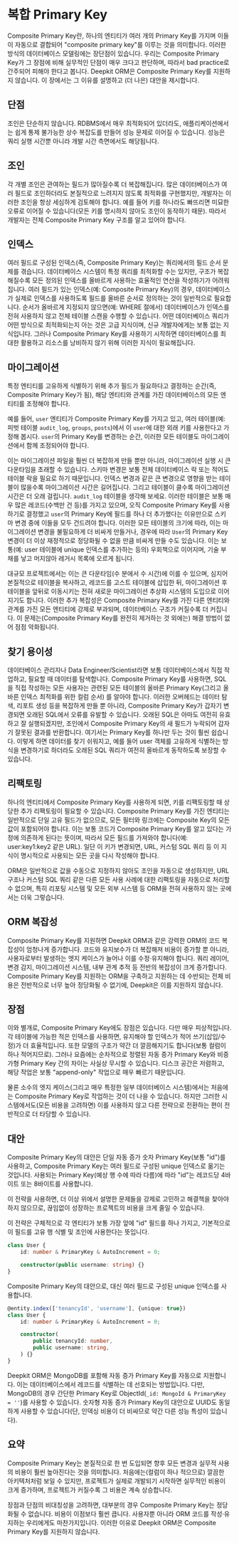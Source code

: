 # 복합 Primary Key

Composite Primary Key란, 하나의 엔티티가 여러 개의 Primary Key를 가지며 이들이 자동으로 결합되어 "composite primary key"를 이루는 것을 의미합니다. 이러한 방식의 데이터베이스 모델링에는 장단점이 있습니다. 우리는 Composite Primary Key가 그 장점에 비해 실무적인 단점이 매우 크다고 판단하며, 따라서 bad practice로 간주되어 피해야 한다고 봅니다. Deepkit ORM은 Composite Primary Key를 지원하지 않습니다. 이 장에서는 그 이유를 설명하고 (더 나은) 대안을 제시합니다.

## 단점

조인은 단순하지 않습니다. RDBMS에서 매우 최적화되어 있더라도, 애플리케이션에서는 쉽게 통제 불가능한 상수 복잡도를 만들어 성능 문제로 이어질 수 있습니다. 성능은 쿼리 실행 시간뿐 아니라 개발 시간 측면에서도 해당됩니다.

## 조인

각 개별 조인은 관여하는 필드가 많아질수록 더 복잡해집니다. 많은 데이터베이스가 여러 필드로 조인하더라도 본질적으로 느려지지 않도록 최적화를 구현했지만, 개발자는 이러한 조인을 항상 세심하게 검토해야 합니다. 예를 들어 키를 하나라도 빠뜨리면 미묘한 오류로 이어질 수 있습니다(모든 키를 명시하지 않아도 조인이 동작하기 때문). 따라서 개발자는 전체 Composite Primary Key 구조를 알고 있어야 합니다.

## 인덱스

여러 필드로 구성된 인덱스(즉, Composite Primary Key)는 쿼리에서의 필드 순서 문제를 겪습니다. 데이터베이스 시스템이 특정 쿼리를 최적화할 수는 있지만, 구조가 복잡해질수록 모든 정의된 인덱스를 올바르게 사용하는 효율적인 연산을 작성하기가 어려워집니다. 여러 필드가 있는 인덱스(예: Composite Primary Key)의 경우, 데이터베이스가 실제로 인덱스를 사용하도록 필드를 올바른 순서로 정의하는 것이 일반적으로 필요합니다. 순서가 올바르게 지정되지 않으면(예: WHERE 절에서) 데이터베이스가 인덱스를 전혀 사용하지 않고 전체 테이블 스캔을 수행할 수 있습니다. 어떤 데이터베이스 쿼리가 어떤 방식으로 최적화되는지 아는 것은 고급 지식이며, 신규 개발자에게는 보통 없는 지식입니다. 그러나 Composite Primary Key를 사용하기 시작하면 데이터베이스를 최대한 활용하고 리소스를 낭비하지 않기 위해 이러한 지식이 필요해집니다.

## 마이그레이션

특정 엔티티를 고유하게 식별하기 위해 추가 필드가 필요하다고 결정하는 순간(즉, Composite Primary Key가 됨), 해당 엔티티와 관계를 가진 데이터베이스의 모든 엔티티를 조정해야 합니다.

예를 들어, `user` 엔티티가 Composite Primary Key를 가지고 있고, 여러 테이블(예: 피벗 테이블 `audit_log`, `groups`, `posts`)에서 이 `user`에 대한 외래 키를 사용한다고 가정해 봅시다. `user`의 Primary Key를 변경하는 순간, 이러한 모든 테이블도 마이그레이션에서 함께 조정되어야 합니다.

이는 마이그레이션 파일을 훨씬 더 복잡하게 만들 뿐만 아니라, 마이그레이션 실행 시 큰 다운타임을 초래할 수 있습니다. 스키마 변경은 보통 전체 데이터베이스 락 또는 적어도 테이블 락을 필요로 하기 때문입니다. 인덱스 변경과 같은 큰 변경으로 영향을 받는 테이블이 많을수록 마이그레이션 시간은 길어집니다. 그리고 테이블이 클수록 마이그레이션 시간은 더 오래 걸립니다.
`audit_log` 테이블을 생각해 보세요. 이러한 테이블은 보통 매우 많은 레코드(수백만 건 등)를 가지고 있으며, 오직 Composite Primary Key를 사용하기로 결정했고 `user`의 Primary Key에 필드를 하나 더 추가했다는 이유만으로 스키마 변경 중에 이들을 모두 건드려야 합니다. 이러한 모든 테이블의 크기에 따라, 이는 마이그레이션 변경을 불필요하게 더 비싸게 만들거나, 경우에 따라 `User`의 Primary Key 변경이 더 이상 재정적으로 정당화될 수 없을 만큼 비싸게 만들 수도 있습니다. 이는 보통(예: user 테이블에 unique 인덱스를 추가하는 등의) 우회책으로 이어지며, 기술 부채를 낳고 머지않아 레거시 목록에 오르게 됩니다.

대규모 프로젝트에서는 이는 큰 다운타임(수 분에서 수 시간)에 이를 수 있으며, 심지어 본질적으로 테이블을 복사하고, 레코드를 고스트 테이블에 삽입한 뒤, 마이그레이션 후 테이블을 앞뒤로 이동시키는 전혀 새로운 마이그레이션 추상화 시스템의 도입으로 이어지기도 합니다. 이러한 추가 복잡성은 Composite Primary Key를 가진 다른 엔티티와 관계를 가진 모든 엔티티에 강제로 부과되며, 데이터베이스 구조가 커질수록 더 커집니다. 이 문제는(Composite Primary Key를 완전히 제거하는 것 외에는) 해결 방법이 없어 점점 악화됩니다.

## 찾기 용이성

데이터베이스 관리자나 Data Engineer/Scientist라면 보통 데이터베이스에서 직접 작업하고, 필요할 때 데이터를 탐색합니다. Composite Primary Key를 사용하면, SQL을 직접 작성하는 모든 사용자는 관련된 모든 테이블의 올바른 Primary Key(그리고 올바른 인덱스 최적화를 위한 컬럼 순서) 를 알아야 합니다. 이러한 오버헤드는 데이터 탐색, 리포트 생성 등을 복잡하게 만들 뿐 아니라, Composite Primary Key가 갑자기 변경되면 오래된 SQL에서 오류를 유발할 수 있습니다. 오래된 SQL은 아마도 여전히 유효하고 잘 실행되겠지만, 조인에서 Composite Primary Key의 새 필드가 누락되어 갑자기 잘못된 결과를 반환합니다. 여기서는 Primary Key를 하나만 두는 것이 훨씬 쉽습니다. 이렇게 하면 데이터를 찾기 쉬워지고, 예를 들어 user 객체를 고유하게 식별하는 방식을 변경하기로 하더라도 오래된 SQL 쿼리가 여전히 올바르게 동작하도록 보장할 수 있습니다.

## 리팩토링

하나의 엔티티에서 Composite Primary Key를 사용하게 되면, 키를 리팩토링할 때 상당한 추가 리팩토링이 필요할 수 있습니다. Composite Primary Key를 가진 엔티티는 일반적으로 단일 고유 필드가 없으므로, 모든 필터와 링크에는 Composite Key의 모든 값이 포함되어야 합니다. 이는 보통 코드가 Composite Primary Key를 알고 있다는 가정에 의존하게 된다는 뜻이며, 따라서 모든 필드를 가져와야 합니다(예: user:key1:key2 같은 URL). 일단 이 키가 변경되면, URL, 커스텀 SQL 쿼리 등 이 지식이 명시적으로 사용되는 모든 곳을 다시 작성해야 합니다.

ORM은 일반적으로 값을 수동으로 지정하지 않아도 조인을 자동으로 생성하지만, URL 구조나 커스텀 SQL 쿼리 같은 다른 모든 사용 사례에 대한 리팩토링을 자동으로 처리할 수 없으며, 특히 리포팅 시스템 및 모든 외부 시스템 등 ORM을 전혀 사용하지 않는 곳에서는 더욱 그렇습니다.

## ORM 복잡성

Composite Primary Key를 지원하면 Deepkit ORM과 같은 강력한 ORM의 코드 복잡성이 엄청나게 증가합니다. 코드와 유지보수가 더 복잡해져 비용이 증가할 뿐 아니라, 사용자로부터 발생하는 엣지 케이스가 늘어나 이를 수정·유지해야 합니다. 쿼리 레이어, 변경 감지, 마이그레이션 시스템, 내부 관계 추적 등 전반의 복잡성이 크게 증가합니다. Composite Primary Key를 지원하는 ORM을 구축하고 지원하는 데 수반되는 전체 비용은 전반적으로 너무 높아 정당화될 수 없기에, Deepkit은 이를 지원하지 않습니다.

## 장점

이와 별개로, Composite Primary Key에도 장점은 있습니다. 다만 매우 피상적입니다. 각 테이블에 가능한 적은 인덱스를 사용하면, 유지해야 할 인덱스가 적어 쓰기(삽입/수정)가 더 효율적입니다. 또한 모델의 구조가 약간 더 깔끔해지기도 합니다(보통 컬럼이 하나 적어지므로). 그러나 요즘에는 순차적으로 정렬된 자동 증가 Primary Key와 비증가형 Primary Key 간의 차이는 사실상 무시할 수 있습니다. 디스크 공간은 저렴하고, 해당 작업은 보통 "append-only" 작업으로 매우 빠르기 때문입니다.

물론 소수의 엣지 케이스(그리고 매우 특정한 일부 데이터베이스 시스템)에서는 처음에는 Composite Primary Key로 작업하는 것이 더 나을 수 있습니다. 하지만 그러한 시스템에서도(모든 비용을 고려하면) 이를 사용하지 않고 다른 전략으로 전환하는 편이 전반적으로 더 타당할 수 있습니다.

## 대안

Composite Primary Key의 대안은 단일 자동 증가 숫자 Primary Key(보통 "id")를 사용하고, Composite Primary Key는 여러 필드로 구성된 unique 인덱스로 옮기는 것입니다. 사용되는 Primary Key(예상 행 수에 따라 다름)에 따라 "id"는 레코드당 4바이트 또는 8바이트를 사용합니다.

이 전략을 사용하면, 더 이상 위에서 설명한 문제들을 강제로 고민하고 해결책을 찾아야 하지 않으므로, 끊임없이 성장하는 프로젝트의 비용을 크게 줄일 수 있습니다.

이 전략은 구체적으로 각 엔티티가 보통 가장 앞에 "id" 필드를 하나 가지고, 기본적으로 이 필드를 고유 행 식별 및 조인에 사용한다는 뜻입니다.

```typescript
class User {
    id: number & PrimaryKey & AutoIncrement = 0;

    constructor(public username: string) {}
}
```

Composite Primary Key의 대안으로, 대신 여러 필드로 구성된 unique 인덱스를 사용합니다.

```typescript
@entity.index(['tenancyId', 'username'], {unique: true})
class User {
    id: number & PrimaryKey & AutoIncrement = 0;

    constructor(
        public tenancyId: number,
        public username: string,
    ) {}
}
```

Deepkit ORM은 MongoDB를 포함해 자동 증가 Primary Key를 자동으로 지원합니다. 이는 데이터베이스에서 레코드를 식별하는 데 선호되는 방법입니다. 다만, MongoDB의 경우 간단한 Primary Key로 ObjectId(`_id: MongoId & PrimaryKey = ''`)를 사용할 수 있습니다. 숫자형 자동 증가 Primary Key의 대안으로 UUID도 동일하게 사용할 수 있습니다(단, 인덱싱 비용이 더 비싸므로 약간 다른 성능 특성이 있습니다).

## 요약

Composite Primary Key는 본질적으로 한 번 도입되면 향후 모든 변경과 실무적 사용의 비용이 훨씬 높아진다는 것을 의미합니다. 처음에는(컬럼이 하나 적으므로) 깔끔한 아키텍처처럼 보일 수 있지만, 프로젝트가 실제로 개발되기 시작하면 실무적인 비용이 크게 증가하며, 프로젝트가 커질수록 그 비용은 계속 상승합니다.

장점과 단점의 비대칭성을 고려하면, 대부분의 경우 Composite Primary Key는 정당화될 수 없습니다. 비용이 이점보다 훨씬 큽니다. 사용자뿐 아니라 ORM 코드를 작성·유지하는 우리에게도 마찬가지입니다. 이러한 이유로 Deepkit ORM은 Composite Primary Key를 지원하지 않습니다.
